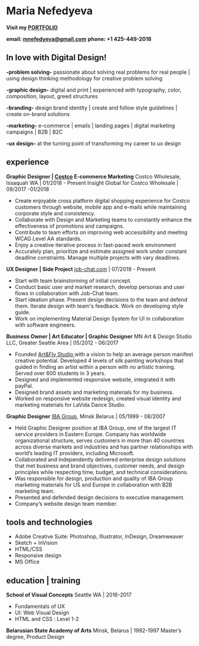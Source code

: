 ﻿# Maria Nefedyeva
**Visit my [PORTFOLIO](http://banin.net/maria-nefedyeva-portfolio)**

**email: <mnefedyeva@gmail.com>** 
**phone: +1 425-449-2018**

## In love with Digital Design!

**-problem solving-**  passionate about solving real problems for real people | using design thinking methodology for creative problem solving

**-graphic design-** digital and print | experienced with typography, color, composition, layout, greed structures

**-branding-** design brand identity | create and follow style guidelines | create on-brand solutions

**-marketing-** e-commerce | emails | landing pages | digital marketing campaigns | B2B | B2C

**-ux design-** at the turning point of transforming my career to ux design

## experience
**Graphic Designer | [Costco](http://costco.com/) E-commerce Marketing**
  Costco Wholesale, Issaquah WA | 01/2018 - Present
  Insight Global for Costco Wholesale | 09/2017 -01/2018

- Create enjoyable cross platform digital shopping experience for Costco customers through website, mobile app and e-mails while maintaining corporate style and consistency.
- Collaborate with Design and Marketing teams to constantly enhance the effectiveness of promotions and campaigns. 
- Contribute to team efforts on improving web accessibility and meeting WCAG Level AA standards.
- Enjoy a creative iterative process in fast-paced work environment
- Accurately plan, prioritize and estimate assigned work under constant deadline constraints. Manage multiple projects with vary deadlines.

**UX Designer | Side Project**
[job-chat.com](http://job-chat.com/) | 07/2019 - Present

-   Start with team brainstorming of initial concept.
-   Conduct basic user and market research, develop personas and user flows in collaboration with Job-Chat team.
-   Start ideation phase. Present design decisions to the team and defend them. Iterate design with team's feedback. Work on developing style guide.
-   Work on implementing Material Design System for UI in collaboration with software engineers. 

**Business Owner | Art Educator | Graphic Designer**
MN Art & Design Studio LLC, Greater Seattle Area | 05/2012 - 06/2017

-  Founded [Art&Fly Studio ](http://artandfly.com/)  with a vision to help an average person manifest creative potential. Developed 4 levels of silk painting workshops that guided in finding an artist within a person with no artistic training. Served over 600 students in 3 years.
-  Designed and implemented responsive website, integrated it with payPal.
-  Designed brand assets and marketing materials for my business.
-  Worked on responsive website redesign, created visual identity and marketing materials for LaVida Dance Studio.


**Graphic Designer**
[IBA Group](http://ibagroupit.com/), Minsk Belarus  | 05/1999 - 08/2007

- Held Graphic Designer position at IBA Group, one of the largest IT service providers in Eastern Europe. Company has worldwide organizational structure, serves customers in more than 40 countries across diverse markets and industries and has partner relationships with world’s leading IT providers, including Microsoft.
- Collaborated and independently delivered enterprise design solutions that met business and brand objectives, customer needs, and design principles while respecting time, budget, and technical considerations.
- Was responsible for design, production and quality of IBA Group marketing materials for US and Europe in collaboration with B2B marketing team.
- Presented and defended design decisions to executive management.
- Company’s website design team member.

## tools and technologies
- Adobe Creative Suite: Photoshop, Illustrator, InDesign, Dreamweaver
- Sketch + InVision
- HTML/CSS
- Responsive design
- MS Office


## education | training

**School of Visual Concepts**
Seattle WA | 2016-2017
- Fundamentals of UX 
- UI: Web Visual Design
- HTML and CSS : Level 1-2

**Belarusian State Academy of Arts**
Minsk, Belarus | 1992-1997
Master’s degree, Product Design









